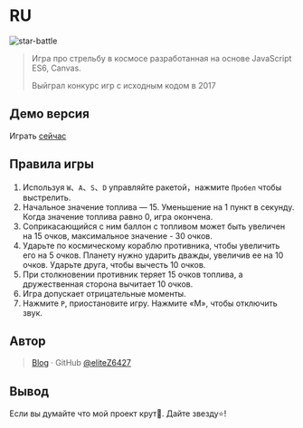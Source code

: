 # RU

![star-battle](https://socialify.git.ci/eliteZ6427/star-battle/image?description=1&font=Inter&forks=1&language=1&logo=https%3A%2F%2Fraw.githubusercontent.com%2FeliteZ6427%2Fstar-battle%2Fmaster%2Fimg%2Flogo-01.png&owner=1&pattern=Charlie%20Brown&stargazers=1&theme=Light)

> Игра про стрельбу в космосе разработанная на основе JavaScript ES6, Canvas.
>
> Выйграл конкурс игр с исходным кодом в 2017

## Демо версия

Играть [сейчас](https://4ark.me/star-battle)

## Правила игры

1. Используя `W`、`A`、`S`、`D` управляйте ракетой，нажмите `Пробел` чтобы выстрелить.
2. Начальное значение топлива — 15. Уменьшение на 1 пункт в секунду. Когда значение топлива равно 0, игра окончена.
3. Соприкасающийся с ним баллон с топливом может быть увеличен на 15 очков, максимальное значение - 30 очков.
4. Ударьте по космическому кораблю противника, чтобы увеличить его на 5 очков. Планету нужно ударить дважды, увеличив ее на 10 очков. Ударьте друга, чтобы вычесть 10 очков.
5. При столкновении противник теряет 15 очков топлива, а дружественная сторона вычитает 10 очков.
6. Игра допускает отрицательные моменты.
7. Нажмите `P`, приостановите игру. Нажмите «M», чтобы отключить звук.

## Автор

> [Blog](https://4ark.me/) · GitHub [@eliteZ6427](https://github.com/eliteZ6427)

## Вывод

Если вы думайте что мой проект крут👏. Дайте звезду⭐!
